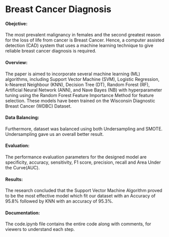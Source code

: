 # Breast Cancer Diagnosis

#### Obejctive:
The most prevalent malignancy in females and 
the second greatest reason for the loss of life from cancer is 
Breast Cancer. Hence, a computer assisted detection (CAD) 
system that uses a machine learning technique to give reliable 
breast cancer diagnosis is required. 
#### Overview:
The paper is aimed to 
incorporate several machine learning (ML) algorithms, 
including Support Vector Machine (SVM), Logistic 
Regression, k-Nearest Neighbour (KNN), Decision Tree (DT), 
Random Forest (RF), Artificial Neural Network (ANN), and 
Nave Bayes (NB) with hyperparameter tuning using the 
Random Forest Feature Importance Method for feature
selection. These models have been trained on the Wisconsin 
Diagnostic Breast Cancer (WDBC) Dataset. 

#### Data Balancing: 
Furthermore, dataset was balanced using both Undersampling and SMOTE. Undersampling gave us an 
overall better result. 

#### Evaluation: 
The performance evaluation parameters for the designed model are specificity, accuracy, sensitivity, F1 
score, precision, recall and Area Under the Curve(AUC). 

#### Results:
The research concluded that the Support Vector Machine 
Algorithm proved to be the most effective model which fit our 
dataset with an Accuracy of 95.8% followed by KNN with an 
accuracy of 95.3%. 

#### Documentation:
The code.ipynb file contains the entire code along with comments, for viewers to understand each step.

